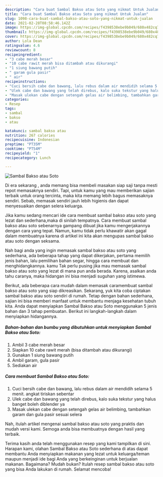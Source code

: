 ```yaml
---
description: "Cara buat Sambal Bakso atau Soto yang nikmat Untuk Jualan"
title: "Cara buat Sambal Bakso atau Soto yang nikmat Untuk Jualan"
slug: 1098-cara-buat-sambal-bakso-atau-soto-yang-nikmat-untuk-jualan
date: 2021-02-28T08:58:46.142Z
image: https://img-global.cpcdn.com/recipes/f4398538ebe9b049/680x482cq70/sambal-bakso-atau-soto-foto-resep-utama.jpg
thumbnail: https://img-global.cpcdn.com/recipes/f4398538ebe9b049/680x482cq70/sambal-bakso-atau-soto-foto-resep-utama.jpg
cover: https://img-global.cpcdn.com/recipes/f4398538ebe9b049/680x482cq70/sambal-bakso-atau-soto-foto-resep-utama.jpg
author: Lola Dean
ratingvalue: 4.6
reviewcount: 8
recipeingredient:
- "3 cabe merah besar"
- "10 cabe rawit merah bisa ditambah atau dikurangi"
- "1 siung bawang putih"
- " garam gula pasir"
- " air"
recipeinstructions:
- "Cuci bersih cabe dan bawang, lalu rebus dalam air mendidih selama 5 menit. angkat tiriskan sebentar"
- "Ulek cabe dan bawang yang telah direbus, kalo suka tekstur yang halus banget boleh diblender ya"
- "Masak ulekan cabe dengan setengah gelas air belimbing, tambahkan garam dan gula pasir sesuai selera"
categories:
- Resep
tags:
- sambal
- bakso
- atau

katakunci: sambal bakso atau 
nutrition: 267 calories
recipecuisine: Indonesian
preptime: "PT35M"
cooktime: "PT54M"
recipeyield: "1"
recipecategory: Lunch

---
```



![Sambal Bakso atau Soto](https://img-global.cpcdn.com/recipes/f4398538ebe9b049/680x482cq70/sambal-bakso-atau-soto-foto-resep-utama.jpg)

Di era  sekarang , anda memang bisa membeli masakan siap saji tanpa mesti repot memasaknya sendiri. Tapi, untuk kamu yang mau memberikan sajian terbaik untuk orang tercinta, maka kita memang lebih bagus memasaknya sendiri. Sebab, memasak sendiri jauh lebih higienis dan dapat menyesuaikan dengan selera keluarga.

Jika kamu sedang mencari ide cara membuat sambal bakso atau soto yang lezat dan sederhana,maka di sinilah tempatnya. Cara membuat sambal bakso atau soto  sebenarnya gampang dibuat jika kamu mengerjakannya dengan cara yang tepat. Namun, kamu tidak perlu khawatir akan gagal dalam membuatnya 
karena di artikel ini kita akan mengupas sambal bakso atau soto dengan seksama.  



Nah bagi anda yang ingin memasak sambal bakso atau soto yang sederhana, ada beberapa tahap yang dapat dikerjakan, pertama memilih jenis bahan, lalu pemilihan bahan segar, hingga cara membuat dan menghidangkannya. kamu Tak perlu pusing jika mau memasak sambal bakso atau soto yang lezat di mana pun anda berada. Karena, asalkan anda  tahu caranya, maka hidangan ini bisa menjadi suguhan yang istimewa.

Berikut, ada beberapa cara mudah dalam memasak caramembuat sambal bakso atau soto yang siap dikreasikan. Sekarang, yuk kita coba ciptakan sambal bakso atau soto sendiri di rumah. Tetap dengan bahan sederhana, sajian ini bisa memberi manfaat untuk membantu menjaga kesehatan tubuh kita. Anda dapat menyiapkan Sambal Bakso atau Soto menggunakan 5 jenis bahan dan 3 tahap pembuatan. Berikut ini langkah-langkah dalam menyiapkan hidangannya.

<!--inarticleads1-->

##### Bahan-bahan dan bumbu yang dibutuhkan untuk menyiapkan Sambal Bakso atau Soto:

1. Ambil 3 cabe merah besar
1. Siapkan 10 cabe rawit merah (bisa ditambah atau dikurangi)
1. Gunakan 1 siung bawang putih
1. Ambil  garam, gula pasir
1. Sediakan  air




<!--inarticleads2-->

##### Cara membuat Sambal Bakso atau Soto:

1. Cuci bersih cabe dan bawang, lalu rebus dalam air mendidih selama 5 menit. angkat tiriskan sebentar
1. Ulek cabe dan bawang yang telah direbus, kalo suka tekstur yang halus banget boleh diblender ya
1. Masak ulekan cabe dengan setengah gelas air belimbing, tambahkan garam dan gula pasir sesuai selera




Nah, itulah artikel mengenai  sambal bakso atau soto  yang praktis dan mudah versi kami. Semoga anda bisa membuatnya dengan hasil yang terbaik. 

Terima kasih anda telah menggunakan resep yang kami tampilkan di sini. Harapan kami, olahan  Sambal Bakso atau Soto sederhana di atas dapat membantu Anda menyiapkan makanan yang lezat untuk keluarga/teman maupun menjadi ide bagi Anda yang berkeinginan untuk berjualan makanan. Bagaimana? Mudah bukan? Itulah resep sambal bakso atau soto yang bisa Anda lakukan di rumah. Selamat mencoba!

